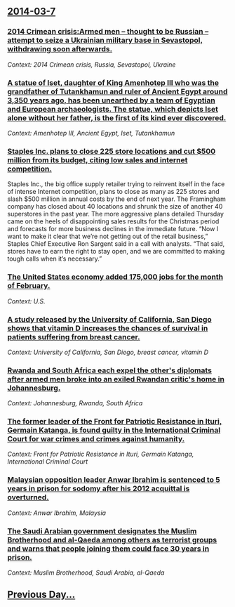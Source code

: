 ## [2014-03-7](/news/2014/03/7/index.md)

### [2014 Crimean crisis:Armed men &ndash; thought to be Russian &ndash; attempt to seize a Ukrainian military base in Sevastopol, withdrawing soon afterwards. ](/news/2014/03/7/2014-crimean-crisis-parmed-men-ndash-thought-to-be-russian-ndash-attempt-to-seize-a-ukrainian-military-base-in-sevastopol-withdrawing-s.md)
_Context: 2014 Crimean crisis, Russia, Sevastopol, Ukraine_

### [A statue of Iset, daughter of King Amenhotep III who was the grandfather of Tutankhamun and ruler of Ancient Egypt around 3,350 years ago, has been unearthed by a team of Egyptian and European archaeologists. The statue, which depicts Iset alone without her father, is the first of its kind ever discovered. ](/news/2014/03/7/a-statue-of-iset-daughter-of-king-amenhotep-iii-who-was-the-grandfather-of-tutankhamun-and-ruler-of-ancient-egypt-around-3-350-years-ago-h.md)
_Context: Amenhotep III, Ancient Egypt, Iset, Tutankhamun_

### [Staples Inc. plans to close 225 store locations and cut $500 million from its budget, citing low sales and internet competition. ](/news/2014/03/7/staples-inc-plans-to-close-225-store-locations-and-cut-500-million-from-its-budget-citing-low-sales-and-internet-competition.md)
Staples Inc., the big office supply retailer trying to reinvent itself in the face of intense Internet competition, plans to close as many as 225 stores and slash $500 million in annual costs by the end of next year. The Framingham company has closed about 40 locations and shrunk the size of another 40 superstores in the past year. The more aggressive plans detailed Thursday came on the heels of disappointing sales results for the Christmas period and forecasts for more business declines in the immediate future. “Now I want to make it clear that we’re not getting out of the retail business,” Staples Chief Executive Ron Sargent said in a call with analysts. “That said, stores have to earn the right to stay open, and we are committed to making tough calls when it’s necessary.”

### [The United States economy added 175,000 jobs for the month of February. ](/news/2014/03/7/the-united-states-economy-added-175-000-jobs-for-the-month-of-february.md)
_Context: U.S._

### [A study released by the University of California, San Diego shows that vitamin D increases the chances of survival in patients suffering from breast cancer. ](/news/2014/03/7/a-study-released-by-the-university-of-california-san-diego-shows-that-vitamin-d-increases-the-chances-of-survival-in-patients-suffering-fro.md)
_Context: University of California, San Diego, breast cancer, vitamin D_

### [Rwanda and South Africa each expel the other's diplomats after armed men broke into an exiled Rwandan critic's home in Johannesburg. ](/news/2014/03/7/rwanda-and-south-africa-each-expel-the-other-s-diplomats-after-armed-men-broke-into-an-exiled-rwandan-critic-s-home-in-johannesburg.md)
_Context: Johannesburg, Rwanda, South Africa_

### [The former leader of the Front for Patriotic Resistance in Ituri, Germain Katanga, is found guilty in the International Criminal Court for war crimes and crimes against humanity. ](/news/2014/03/7/the-former-leader-of-the-front-for-patriotic-resistance-in-ituri-germain-katanga-is-found-guilty-in-the-international-criminal-court-for-w.md)
_Context: Front for Patriotic Resistance in Ituri, Germain Katanga, International Criminal Court_

### [Malaysian opposition leader Anwar Ibrahim is sentenced to 5 years in prison for sodomy after his 2012 acquittal is overturned. ](/news/2014/03/7/malaysian-opposition-leader-anwar-ibrahim-is-sentenced-to-5-years-in-prison-for-sodomy-after-his-2012-acquittal-is-overturned.md)
_Context: Anwar Ibrahim, Malaysia_

### [The Saudi Arabian government designates the Muslim Brotherhood and al-Qaeda among others as terrorist groups and warns that people joining them could face 30 years in prison. ](/news/2014/03/7/the-saudi-arabian-government-designates-the-muslim-brotherhood-and-al-qaeda-among-others-as-terrorist-groups-and-warns-that-people-joining-t.md)
_Context: Muslim Brotherhood, Saudi Arabia, al-Qaeda_

## [Previous Day...](/news/2014/03/6/index.md)

